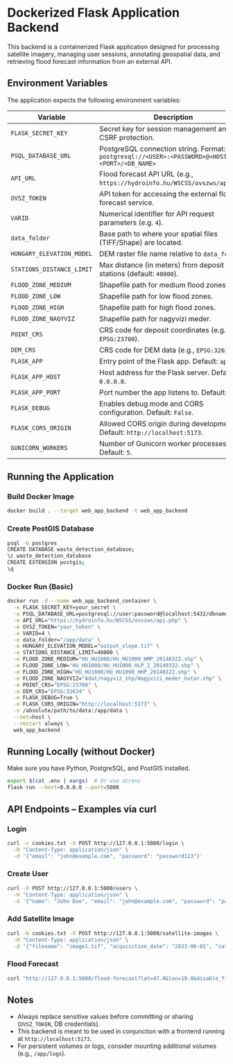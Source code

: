 # Dockerized Flask Application Backend

This backend is a containerized Flask application designed for processing satellite imagery, managing user sessions, annotating geospatial data, and retrieving flood forecast information from an external API.

## Environment Variables

The application expects the following environment variables:

| Variable | Description |
|----------|-------------|
| `FLASK_SECRET_KEY` | Secret key for session management and CSRF protection. |
| `PSQL_DATABASE_URL` | PostgreSQL connection string. Format: `postgresql://<USER>:<PASSWORD>@<HOST>:<PORT>/<DB_NAME>` |
| `API_URL` | Flood forecast API URL (e.g., `https://hydroinfo.hu/WSCSS/ovszws/api.php`) |
| `OVSZ_TOKEN` | API token for accessing the external flood forecast service. |
| `VARID` | Numerical identifier for API request parameters (e.g. `4`). |
| `data_folder` | Base path to where your spatial files (TIFF/Shape) are located. |
| `HUNGARY_ELEVATION_MODEL` | DEM raster file name relative to `data_folder`. |
| `STATIONS_DISTANCE_LIMIT` | Max distance (in meters) from deposit to stations (default: `40000`). |
| `FLOOD_ZONE_MEDIUM` | Shapefile path for medium flood zones. |
| `FLOOD_ZONE_LOW` | Shapefile path for low flood zones. |
| `FLOOD_ZONE_HIGH` | Shapefile path for high flood zones. |
| `FLOOD_ZONE_NAGYVIZ` | Shapefile path for nagyvízi meder. |
| `POINT_CRS` | CRS code for deposit coordinates (e.g., `EPSG:23700`). |
| `DEM_CRS` | CRS code for DEM data (e.g., `EPSG:32634`). |
| `FLASK_APP` | Entry point of the Flask app. Default: `app.py`. |
| `FLASK_APP_HOST` | Host address for the Flask server. Default: `0.0.0.0`. |
| `FLASK_APP_PORT` | Port number the app listens to. Default: `5000`. |
| `FLASK_DEBUG` | Enables debug mode and CORS configuration. Default: `False`. |
| `FLASK_CORS_ORIGIN` | Allowed CORS origin during development. Default: `http://localhost:5173`. |
| `GUNICORN_WORKERS` | Number of Gunicorn worker processes. Default: `5`. |

## Running the Application

### Build Docker Image

```bash
docker build . --target web_app_backend -t web_app_backend
```

### Create PostGIS Database

```bash
psql -U postgres
CREATE DATABASE waste_detection_database;
\c waste_detection_database
CREATE EXTENSION postgis;
\q
```

### Docker Run (Basic)

```bash
docker run -d --name web_app_backend_container \
  -e FLASK_SECRET_KEY=your_secret \
  -e PSQL_DATABASE_URL=postgresql://user:password@localhost:5432/dbname \
  -e API_URL="https://hydroinfo.hu/WSCSS/ovszws/api.php" \
  -e OVSZ_TOKEN="your_token" \
  -e VARID=4 \
  -e data_folder="/app/data" \
  -e HUNGARY_ELEVATION_MODEL="output_slope.tif" \
  -e STATIONS_DISTANCE_LIMIT=40000 \
  -e FLOOD_ZONE_MEDIUM="HU_HU1000/HU_HU1000_HMP_20140322.shp" \
  -e FLOOD_ZONE_LOW="HU_HU1000/HU_HU1000_HLP_2_20140322.shp" \
  -e FLOOD_ZONE_HIGH="HU_HU1000/HU_HU1000_HHP_20140322.shp" \
  -e FLOOD_ZONE_NAGYVIZ="Adat/nagyviz_shp/Nagyvizi_meder_hatar.shp" \
  -e POINT_CRS="EPSG:23700" \
  -e DEM_CRS="EPSG:32634" \
  -e FLASK_DEBUG=True \
  -e FLASK_CORS_ORIGIN="http://localhost:5173" \
  -v /absolute/path/to/data:/app/data \
  --net=host \
  --restart always \
  web_app_backend
```

## Running Locally (without Docker)

Make sure you have Python, PostgreSQL, and PostGIS installed.

```bash
export $(cat .env | xargs)  # Or use direnv
flask run --host=0.0.0.0 --port=5000
```

## API Endpoints – Examples via curl

### Login

```bash
curl -c cookies.txt -X POST http://127.0.0.1:5000/login \
  -H "Content-Type: application/json" \
  -d '{"email": "john@example.com", "password": "password123"}'
```

### Create User

```bash
curl -X POST http://127.0.0.1:5000/users \
  -H "Content-Type: application/json" \
  -d '{"name": "John Doe", "email": "john@example.com", "password": "password123", "role": "admin"}'
```

### Add Satellite Image

```bash
curl -b cookies.txt -X POST http://127.0.0.1:5000/satellite-images \
  -H "Content-Type: application/json" \
  -d '{"filename": "image1.tif", "acquisition_date": "2023-06-01", "satellite_type": "Landsat", "src": "NASA", "min": 0.0, "max": 255.0}'
```

### Flood Forecast

```bash
curl "http://127.0.0.1:5000/flood-forecast?lat=47.0&lon=19.0&disable_filtering=false"
```

## Notes

- Always replace sensitive values before committing or sharing (`OVSZ_TOKEN`, DB credentials).
- This backend is meant to be used in conjunction with a frontend running at `http://localhost:5173`.
- For persistent volumes or logs, consider mounting additional volumes (e.g., `/app/logs`).